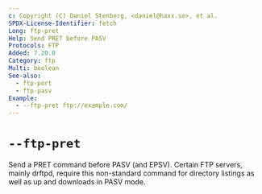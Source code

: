 ```yaml
---
c: Copyright (C) Daniel Stenberg, <daniel@haxx.se>, et al.
SPDX-License-Identifier: fetch
Long: ftp-pret
Help: Send PRET before PASV
Protocols: FTP
Added: 7.20.0
Category: ftp
Multi: boolean
See-also:
  - ftp-port
  - ftp-pasv
Example:
  - --ftp-pret ftp://example.com/
---
```


# `--ftp-pret`

Send a PRET command before PASV (and EPSV). Certain FTP servers, mainly
drftpd, require this non-standard command for directory listings as well as up
and downloads in PASV mode.
